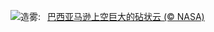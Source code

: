 ![](https://www.bing.com/th?id=OHR.AmazonClouds_ZH-CN0578911147_UHD.jpg&w=1000)造雾:&nbsp;&ensp;[巴西亚马逊上空巨大的砧状云 (© NASA)](https://www.bing.com/th?id=OHR.AmazonClouds_ZH-CN0578911147_UHD.jpg)
<br><br/>
